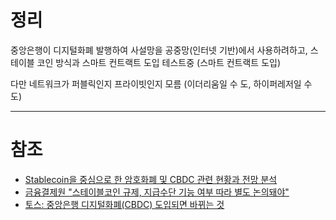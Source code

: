 # 정리
중앙은행이 디지털화폐 발행하여 사설망을 공중망(인터넷 기반)에서 사용하려하고, 스테이블 코인 방식과 스마트 컨트랙트 도입 테스트중 (스마트 컨트랙트 도입)

다만 네트워크가 퍼블릭인지 프라이빗인지 모름 (이더리움일 수 도, 하이퍼레저일 수 도)

---

# 참조
- [Stablecoin을 중심으로 한 암호화폐 및 CBDC 관련 현황과 전망 분석](https://research.kftc.or.kr/research/tech/5828?page=0&size=6&libGubun=A20&majorCtgy=A21&searchKey=)
- [금융결제원 "스테이블코인 규제, 지급수단 기능 여부 따라 별도 논의돼야"](https://www.ajunews.com/view/20231013155321009)
- [토스: 중앙은행 디지털화폐(CBDC) 도입되면 바뀌는 것](https://blog.toss.im/article/digital-asset-club-3)
